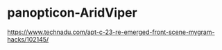 # panopticon-AridViper

https://www.technadu.com/apt-c-23-re-emerged-front-scene-mygram-hacks/102145/
